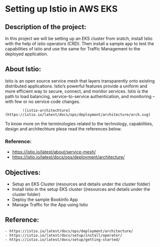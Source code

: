 # Setting up Istio in AWS EKS

## Description of the project:
In this project we will be setting up an EKS cluster from sratch, install Istio with the help of istio operators (CRD). Then install a sample app to test the capabilities of istio and use the same for Traffic Management to the deployed application. 

## About Istio:
Istio is an open source service mesh that layers transparently onto existing distributed applications. Istio’s powerful features provide a uniform and more efficient way to secure, connect, and monitor services. Istio is the path to load balancing, service-to-service authentication, and monitoring – with few or no service code changes.

			![istio-architechture](https://istio.io/latest/docs/ops/deployment/architecture/arch.svg)


To know more on the terminologies related to the technology, capabilities, design and architechture plese read the references below. 
### Reference:
- https://istio.io/latest/about/service-mesh/
- https://istio.io/latest/docs/ops/deployment/architecture/

## Objectives:

- Setup an EKS Cluster (resources and details under the cluster folder)
- Install Istio in the setup EKS cluster ((resources and details under the cluster folder)
- Deploy the sample BookInfo App
- Manage Traffic for the App using Istio



## Reference:


    - https://istio.io/latest/docs/ops/deployment/architecture/
    - https://istio.io/latest/docs/setup/install/operator/
	- https://istio.io/latest/docs/setup/getting-started/

		




